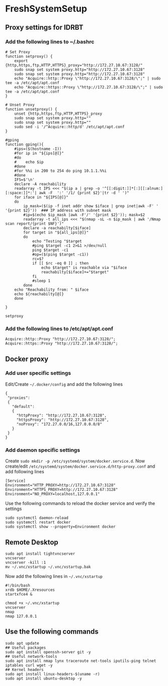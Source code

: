 # FreshSystemSetup
## Proxy settings for IDRBT
### Add the following lines to ~/.bashrc
```
# Set Proxy
function setproxy() {
    export {http,https,ftp,HTTP,HTTPS}_proxy="http://172.27.10.67:3128/"
    sudo snap set system proxy.http="http://172.27.10.67:3128"
    sudo snap set system proxy.http="http://172.27.10.67:3128"
    echo "Acquire::http::Proxy \"http://172.27.10.67:3128/\";" | sudo tee -a /etc/apt/apt.conf
    echo "Acquire::https::Proxy \"http://172.27.10.67:3128/\";" | sudo tee -a /etc/apt/apt.conf
}

# Unset Proxy
function unsetproxy() {
    unset {http,https,ftp,HTTP,HTTPS}_proxy
    sudo snap set system proxy.http=""
    sudo snap set system proxy.http=""
    sudo sed -i '/^Acquire::http/d' /etc/apt/apt.conf
}

#gping
function gping(){
    #ips=($(hostname -I))
    #for ip in "${ips[@]}"
    #do
    #    echo $ip
    #done
    #for %%i in 200 to 254 do ping 10.1.1.%%i
    #done
    IFS=$'\n'
    declare -A reachability
    readarray -t IPS <<< "$(ip a | grep -o '^[[:digit:]]*[:][[:alnum:][:space:]]*:'| awk -F  ':' '/1/ {print $2}'|tr -d ' ')"
    for iface in "${IPS[@]}"
    do
        ip_mask=($(ip -f inet addr show $iface | grep inet|awk -F' ' '{print $2}'))  ### IP address with subnet mask
        #ip=$(echo $ip_mask |awk -F'/' '{print $2}')); mask=$2
        readarray -t all_ips <<< "$(nmap -sL -n $ip_mask | awk '/Nmap scan report/{print $NF}')"
        declare -a reachabilty[$iface]
        for target in "${all_ips[@]}"
        do
            echo "Testing "$target
            #ping $target -c1 2>&1 >/dev/null
            ping $target -c1
            #op=($(ping $target -c1))
            rc=$?
            if [[ $rc -eq 0 ]] ; then
                echo $target" is reachable via "$iface
                reachabilty[$iface]+="$target"
            fi
            #sleep 1
        done
    echo "Reachability from: " $iface
    echo ${reachabilty[@]}
    done
    
}

setproxy
```
### Add the following lines to /etc/apt/apt.conf
```
Acquire::http::Proxy "http://172.27.10.67:3128/";
Acquire::https::Proxy "http://172.27.10.67:3128/";
```
## Docker proxy
### Add user specific settings
Edit/Create `~/.docker/config` and add the following lines
```
{
 "proxies":
 {
   "default":
   {
     "httpProxy": "http://172.27.10.67:3128",
     "httpsProxy": "http://172.27.10.67:3128",
     "noProxy": "172.27.0.0/16,127.0.0.0/8"
   }
 }
}
```
### Add daemon specific settings
Create `sudo mkdir -p /etc/systemd/system/docker.service.d`. Now create/edit `/etc/systemd/system/docker.service.d/http-proxy.conf` and add following lines
```
[Service]
Environment="HTTP_PROXY=http://172.27.10.67:3128"
Environment="HTTPS_PROXY=http://172.27.10.67:3128"
Environment="NO_PROXY=localhost,127.0.0.1"
```
Use the following commands to reload the docker service and verify the settings
```
sudo systemctl daemon-reload
sudo systemctl restart docker
sudo systemctl show --property=Environment docker
```

## Remote Desktop
```
sudo apt install tightvncserver
vncserver 
vncserver -kill :1
mv ~/.vnc/xstartup ~/.vnc/xstartup.bak
```
Now add the following lines in `~/.vnc/xstartup`
```
#!/bin/bash
xrdb $HOME/.Xresources
startxfce4 &
```

```
chmod +x ~/.vnc/xstartup
vncserver 
nmap
nmap 127.0.0.1
```


## Use the following commands
```
sudo apt update
## Useful packages
sudo apt install openssh-server git -y
## Useful network-tools
sudo apt install nmap lynx traceroute net-tools iputils-ping telnet iptables curl wget -y
## Kernel headers
sudo apt install linux-headers-$(uname -r)
sudo apt install ubuntu-desktop -y
```
